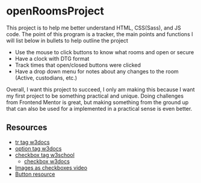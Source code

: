 # openRoomsProject
This project is to help me better understand HTML, CSS(Sass), and JS code. The point of this program is a tracker, the main points and functions I will list below in bullets to help outline the project
  - Use the mouse to click buttons to know what rooms and open or secure
  - Have a clock with DTG format
  - Track times that open/closed buttons were clicked
  - Have a drop down menu for notes about any changes to the room (Active, custodians, etc.)

Overall, I want this project to succeed, I only am making this because I want my first project to be something practical and unique. Doing challenges from Frontend Mentor is great, but making something from the ground up that can also be used for a implemented in a practical sense is even better. 

## Resources
- [tr tag w3docs](https://www.w3docs.com/learn-html/html-tr-tag.html)
- [option tag w3docs](https://www.w3docs.com/learn-html/html-option-tag.html)
- [checkbox tag w3school](https://www.w3schools.com/tags/att_input_type_checkbox.asp)
  - [checkbox w3docs](https://www.w3docs.com/snippets/html/how-to-create-a-checkbox-with-a-clickable-label.html)
- [Images as checkboxes video](https://www.youtube.com/watch?v=-UO-uGFphYA)
- [Button resource](https://www.geeksforgeeks.org/how-to-change-the-text-and-image-by-just-clicking-a-button-in-javascript/)
